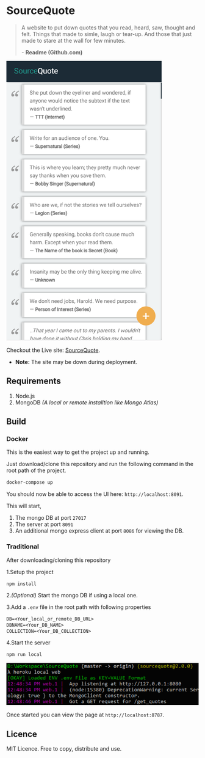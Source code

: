 # SourceQuote

> A website to put down quotes that you read, heard, saw, thought and felt.
> Things that made to simle, laugh or tear-up. And those that just made to stare at the wall for few minutes.
>
> \- **Readme (Github.com)**

![alt text](docs/screenshot.png)

Checkout the Live site: [SourceQuote](https://drab-teal-coypu-belt.cyclic.app/).

* **Note:** The site may be down during deployment.

## Requirements

1. Node.js
2. MongoDB _(A local or remote installtion like Mongo Atlas)_

## Build

### Docker

This is the easiest way to get the project up and running.

Just download/clone this repository and run the following command in the root path of the project.

```bash
docker-compose up
```

You should now be able to access the UI here: `http://localhost:8091`.

This will start,

1. The mongo DB at port `27017`
2. The server at port `8091`
3. An additional mongo express client at port `8086` for viewing the DB.

### Traditional

After downloading/cloning this repository

1.Setup the project

  ```bash
npm install
  ```

2._(Optional)_ Start the mongo DB if using a local one.

3.Add a `.env` file in the root path with following properties

```env
DB=<Your_local_or_remote_DB_URL>
DBNAME=<Your_DB_NAME>
COLLECTION=<Your_DB_COLLECTION>
```

4.Start the server

  ```bash
npm run local
  ```

![alt text](docs/run.png)

Once started you can view the page at `http://localhost:8787`.

## Licence

MIT Licence. Free to copy, distribute and use.
